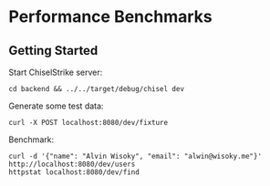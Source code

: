 # Performance Benchmarks

## Getting Started

Start ChiselStrike server:

```console
cd backend && ../../target/debug/chisel dev
```

Generate some test data:

```console
curl -X POST localhost:8080/dev/fixture
```

Benchmark:

```console
curl -d '{"name": "Alvin Wisoky", "email": "alwin@wisoky.me"}' http://localhost:8080/dev/users
httpstat localhost:8080/dev/find
```
